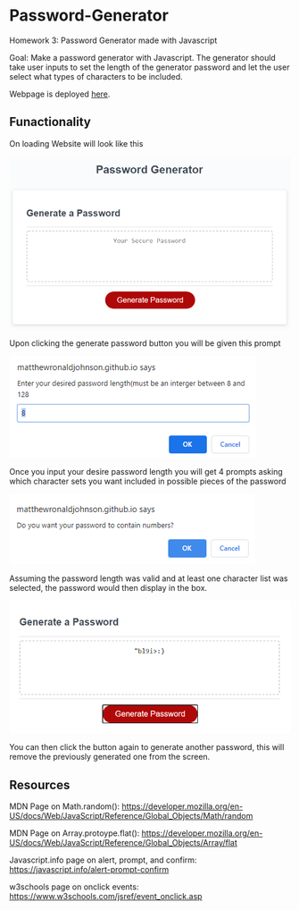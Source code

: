 # Password-Generator
Homework 3: Password Generator made with Javascript

Goal: Make a password generator with Javascript. The generator should take user inputs to set the length of the generator password and let the user select what types of characters to be included. 

Webpage is deployed [here](https://matthewronaldjohnson.github.io/Password-Generator/).

## Funactionality 

On loading Website will look like this

![default view](https://raw.githubusercontent.com/MatthewRonaldJohnson/Password-Generator/main/assets/img/Default-Screen.PNG)

Upon clicking the generate password button you will be given this prompt

![password length prompt](https://raw.githubusercontent.com/MatthewRonaldJohnson/Password-Generator/main/assets/img/passWordLength.PNG)

Once you input your desire password length you will get 4 prompts asking which character sets you want included in possible pieces of the password

![Character List select prompt](https://raw.githubusercontent.com/MatthewRonaldJohnson/Password-Generator/main/assets/img/char-list-select.PNG)

Assuming the password length was valid and at least one character list was selected, the password would then display in the box. 

![Generated Password Example](https://raw.githubusercontent.com/MatthewRonaldJohnson/Password-Generator/main/assets/img/generated-password.PNG)

You can then click the button again to generate another password, this will remove the previously generated one from the screen.

## Resources 

MDN Page on Math.random(): https://developer.mozilla.org/en-US/docs/Web/JavaScript/Reference/Global_Objects/Math/random

MDN Page on Array.protoype.flat(): https://developer.mozilla.org/en-US/docs/Web/JavaScript/Reference/Global_Objects/Array/flat

Javascript.info page on alert, prompt, and confirm: https://javascript.info/alert-prompt-confirm

w3schools page on onclick events: https://www.w3schools.com/jsref/event_onclick.asp
